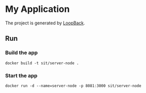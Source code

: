 # My Application

The project is generated by [LoopBack](http://loopback.io).


## Run
### Build the app
```
docker build -t sit/server-node .
```
### Start the app
```
docker run -d --name=server-node -p 8081:3000 sit/server-node
```
